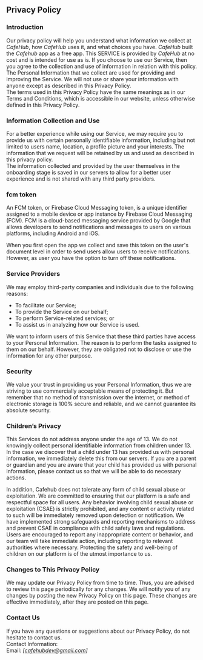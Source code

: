 Privacy Policy  
----------------

### Introduction  
Our privacy policy will help you understand what information we collect at *CafeHub*, how *CafeHub* uses it, and what choices you have.
*CafeHub* built the *Cafehub* app as a free app. This SERVICE is provided by *CafeHub* at no cost and is intended for use as is.
If you choose to use our Service, then you agree to the collection and use of information in  relation with this policy. The Personal Information that we collect are used for providing and improving the Service. We will not use or share your information with anyone except as described in this Privacy Policy.  
The terms used in this Privacy Policy have the same meanings as in our Terms and Conditions, which is accessible in our website, unless otherwise  defined in this Privacy Policy.

### Information Collection and Use  
For a better experience while using our Service, we may require you to provide us with certain personally identifiable information, including but not limited to users name, location, a profile picture and your interests. The information that we request will be retained by us and used as described in this privacy policy.  
The information collected and provided by the user themselves in the onboarding stage is saved in our servers to allow for a better user experience and  is not shared with any third party providers.

### fcm token  
An FCM token, or Firebase Cloud Messaging token, is a unique identifier assigned to a mobile device or app instance by Firebase Cloud Messaging (FCM). FCM is a cloud-based messaging service provided by Google that allows developers to send notifications and messages to users on various platforms, including Android and iOS.

When you first open the app we collect and save this token on the user's document level in order to send users allow users to receive notifications. However, as user you have the option to turn off these notifications. 



### Service Providers  
We may employ third-party companies and individuals due to the following reasons:  
* To facilitate our Service;
* To provide the Service on our behalf;
* To perform Service-related services; or
* To assist us in analyzing how our Service is used.  

We want to inform users of this Service that these third parties have access to your Personal Information. The reason is to perform the tasks assigned to them on our behalf. However, they are obligated not to disclose or use the information for any other purpose.  

### Security  
We value your trust in providing us your Personal Information, thus we are striving to use commercially acceptable means of protecting it. But remember that no method of transmission over  the internet, or method of electronic storage is 100% secure and reliable, and we cannot guarantee its absolute security.  

### Children’s Privacy  
This Services do not address anyone under the age of 13. We do not knowingly collect personal identifiable information from children under 13. In the case we discover that a child under 13 has provided us with personal information, we immediately delete this from our servers. If you  are  a  parent  or  guardian and you are aware that your child has provided us with personal information, please contact us so that we will be able to do necessary actions.  

In addition, Cafehub does not tolerate any form of child sexual abuse or exploitation. We are committed to ensuring that our platform is a safe and respectful space for all users. Any behavior involving child sexual abuse or exploitation (CSAE) is strictly prohibited, and any content or activity related to such will be immediately removed upon detection or notification. We have implemented strong safeguards and reporting mechanisms to address and prevent CSAE in compliance with child safety laws and regulations. Users are encouraged to report any inappropriate content or behavior, and our team will take immediate action, including reporting to relevant authorities where necessary. Protecting the safety and well-being of children on our platform is of the utmost importance to us.

### Changes to This Privacy Policy  
We may update our Privacy Policy from time to time. Thus, you are advised to review this page periodically for any changes. We will notify you of any changes by posting the new Privacy Policy on this page. These changes are effective immediately, after they are posted on this page.  

### Contact Us  
If you have any questions or suggestions about our Privacy Policy, do not hesitate to contact us.  
Contact Information:  
Email: *[cafehubdev@gmail.com]*  
